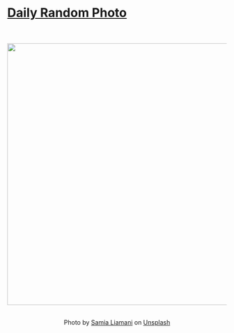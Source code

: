 # [Daily Random Photo](https://www.dailyrandomphoto.com/)

<div align="center">
  <br>
  <br>
  <a href="https://www.dailyrandomphoto.com/p/2022/2022-03-14/"><img src="https://images.unsplash.com/photo-1571112636349-4c4ab7139afe?crop=entropy&cs=tinysrgb&fit=max&fm=jpg&ixid=Mnw3NzUwOHwwfDF8cmFuZG9tfHx8fHx8fHx8MTY0NzIxNzgzNw&ixlib=rb-1.2.1&q=80&w=1080" width="600px"></a>
  <br>
  <br>
  <p class="has-text-grey">Photo by <a href="https://unsplash.com/@mialiamani?utm_source=Daily%20Random%20Photo&amp;utm_medium=referral" target="_blank" rel="noopener noreferrer">Samia Liamani</a> on <a href="https://unsplash.com/photos/3yka43Kk8ug?utm_source=Daily%20Random%20Photo&amp;utm_medium=referral" target="_blank" rel="noopener noreferrer">Unsplash</a></p>
</div>
